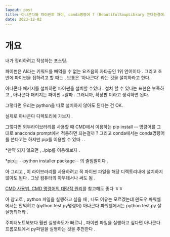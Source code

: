 ```yaml
---
layout: post
title: 아나콘다와 파이썬의 차이, conda명령어 ? (BeautifulSoupLibrary 콘다환경에서 설치해보기)
date: 2023-12-02
---
```



# 개요
내가 정리하려고 작성하는 포스팅. 

파이썬은 AI라는 키워드를 빼먹을 수 없는 요즈음의 자타공인 1위 언어이다 . 
그리고 초반에 파이썬을 접하려고 할 때는 , 보통은 '아나콘다' 라는 것을 설치하라고 한다. 

아나콘다 패키지를 설치하면 파이썬을 설치할 수있다 . 설치 할 수 있다는 표현은 부족하고 , 
아나콘다 패키지는 파이썬 +알파 . 그러니까, 확장판 이라고 생각하면 된다. 

그렇다면 우리는 python을 따로 설치하지 않아도 된다는 건 OK. 

실제로 아나콘다 디렉토리에 가보자 . 


그렇다면 외부라이브러리를 사용할 때 CMD에서 이용하는 pip install -- 명령어를 그대로 
anaconda prompt에서 적용하면 되는걸까 ? 
그리고 conda에서는 conda명령어를 쓴다고는 하지만 pip를 이용할 수 있따 . .

*만약 되지 않으면 , ./pip를 이용해보자 . 


*pip는 --python installer package-- 의 줄임말이다 . 

아 그리고  , 이 라이브러리를 사용하려고 꼭 파이썬 파일을 해당 디렉토리내에 설치하지 않아도 된다 . 
그냥 컴퓨터의 아무데서나 써도 됨 . 





 [CMD 사용법. CMD 명령어의 대략적 원리](https://gpdbs9409.github.io/third/)를 참고해도 좋다 ㅎㅎ

아 참고로 , python 파일을 실행하고 싶을 때 , 
나도 이유는 모르겠는데 윈도우 파워쉘에서는 안먹히고 (python test.py명령어)
아나콘다 파워쉘에서는 python test.py 잘 실행되더라 . 

주피터노트북보다 훨씬 실행속도가 빠르니 , 파이썬 파일을 실행하고 싶다면 
아나콘다 프롬포트에서 py파일을 실행하는 것을 추천한다 . 
